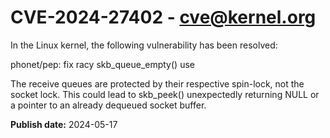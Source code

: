 # CVE-2024-27402 - cve@kernel.org

In the Linux kernel, the following vulnerability has been resolved:

phonet/pep: fix racy skb_queue_empty() use

The receive queues are protected by their respective spin-lock, not
the socket lock. This could lead to skb_peek() unexpectedly
returning NULL or a pointer to an already dequeued socket buffer.

**Publish date:** 2024-05-17
